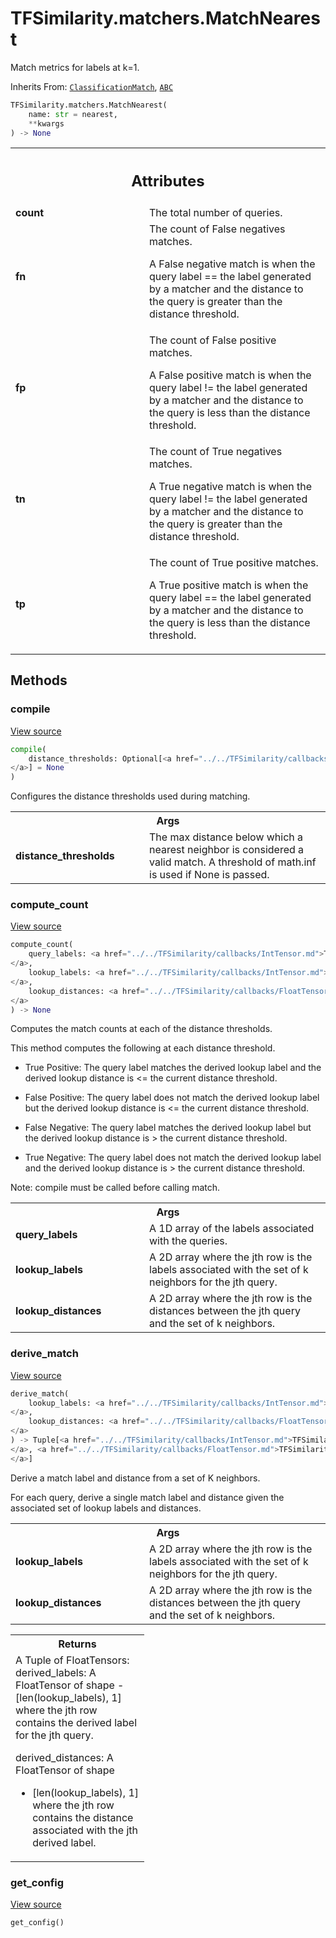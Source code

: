 # TFSimilarity.matchers.MatchNearest





Match metrics for labels at k=1.

Inherits From: [`ClassificationMatch`](../../TFSimilarity/callbacks/ClassificationMatch.md), [`ABC`](../../TFSimilarity/distances/ABC.md)

```python
TFSimilarity.matchers.MatchNearest(
    name: str = nearest,
    **kwargs
) -> None
```



<!-- Placeholder for "Used in" -->




<!-- Tabular view -->
 <table class="responsive fixed orange">
<colgroup><col width="214px"><col></colgroup>
<tr><th colspan="2"><h2 class="add-link">Attributes</h2></th></tr>

<tr>
<td>
<b>count</b>
</td>
<td>
The total number of queries.
</td>
</tr><tr>
<td>
<b>fn</b>
</td>
<td>
The count of False negatives matches.

A False negative match is when the query label == the label generated
by a matcher and the distance to the query is greater than the distance
threshold.
</td>
</tr><tr>
<td>
<b>fp</b>
</td>
<td>
The count of False positive matches.

A False positive match is when the query label != the label generated
by a matcher and the distance to the query is less than the distance
threshold.
</td>
</tr><tr>
<td>
<b>tn</b>
</td>
<td>
The count of True negatives matches.

A True negative match is when the query label != the label generated
by a matcher and the distance to the query is greater than the distance
threshold.
</td>
</tr><tr>
<td>
<b>tp</b>
</td>
<td>
The count of True positive matches.

A True positive match is when the query label == the label generated by
a matcher and the distance to the query is less than the distance
threshold.
</td>
</tr>
</table>



## Methods

<h3 id="compile">compile</h3>

<a target="_blank" href="https://github.com/tensorflow/similarity/blob/main/tensorflow_similarity/matchers/classification_match.py#L60-L73">View source</a>

```python
compile(
    distance_thresholds: Optional[<a href="../../TFSimilarity/callbacks/FloatTensor.md">TFSimilarity.callbacks.FloatTensor```
</a>] = None
)
```


Configures the distance thresholds used during matching.


<!-- Tabular view -->
 <table class="responsive fixed orange">
<colgroup><col width="214px"><col></colgroup>
<tr><th colspan="2">Args</th></tr>

<tr>
<td>
<b>distance_thresholds</b>
</td>
<td>
The max distance below which a nearest neighbor
is considered a valid match. A threshold of math.inf is used if None
is passed.
</td>
</tr>
</table>



<h3 id="compute_count">compute_count</h3>

<a target="_blank" href="https://github.com/tensorflow/similarity/blob/main/tensorflow_similarity/matchers/classification_match.py#L162-L201">View source</a>

```python
compute_count(
    query_labels: <a href="../../TFSimilarity/callbacks/IntTensor.md">TFSimilarity.callbacks.IntTensor```
</a>,
    lookup_labels: <a href="../../TFSimilarity/callbacks/IntTensor.md">TFSimilarity.callbacks.IntTensor```
</a>,
    lookup_distances: <a href="../../TFSimilarity/callbacks/FloatTensor.md">TFSimilarity.callbacks.FloatTensor```
</a>
) -> None
```


Computes the match counts at each of the distance thresholds.

This method computes the following at each distance threshold.

* True Positive: The query label matches the derived lookup label and
the derived lookup distance is <= the current distance threshold.

* False Positive: The query label does not match the derived lookup
label but the derived lookup distance is <= the current distance
threshold.

* False Negative: The query label matches the derived lookup label but
the derived lookup distance is > the current distance threshold.

* True Negative: The query label does not match the derived lookup
label and the derived lookup distance is > the current distance
threshold.

Note: compile must be called before calling match.

<!-- Tabular view -->
 <table class="responsive fixed orange">
<colgroup><col width="214px"><col></colgroup>
<tr><th colspan="2">Args</th></tr>

<tr>
<td>
<b>query_labels</b>
</td>
<td>
A 1D array of the labels associated with the queries.
</td>
</tr><tr>
<td>
<b>lookup_labels</b>
</td>
<td>
A 2D array where the jth row is the labels
associated with the set of k neighbors for the jth query.
</td>
</tr><tr>
<td>
<b>lookup_distances</b>
</td>
<td>
A 2D array where the jth row is the distances
between the jth query and the set of k neighbors.
</td>
</tr>
</table>



<h3 id="derive_match">derive_match</h3>

<a target="_blank" href="https://github.com/tensorflow/similarity/blob/main/tensorflow_similarity/matchers/match_nearest.py#L33-L60">View source</a>

```python
derive_match(
    lookup_labels: <a href="../../TFSimilarity/callbacks/IntTensor.md">TFSimilarity.callbacks.IntTensor```
</a>,
    lookup_distances: <a href="../../TFSimilarity/callbacks/FloatTensor.md">TFSimilarity.callbacks.FloatTensor```
</a>
) -> Tuple[<a href="../../TFSimilarity/callbacks/IntTensor.md">TFSimilarity.callbacks.IntTensor``<b>
</a>, <a href="../../TFSimilarity/callbacks/FloatTensor.md">TFSimilarity.callbacks.FloatTensor</b>``
</a>]
```


Derive a match label and distance from a set of K neighbors.

For each query, derive a single match label and distance given the
associated set of lookup labels and distances.

<!-- Tabular view -->
 <table class="responsive fixed orange">
<colgroup><col width="214px"><col></colgroup>
<tr><th colspan="2">Args</th></tr>

<tr>
<td>
<b>lookup_labels</b>
</td>
<td>
A 2D array where the jth row is the labels
associated with the set of k neighbors for the jth query.
</td>
</tr><tr>
<td>
<b>lookup_distances</b>
</td>
<td>
A 2D array where the jth row is the distances
between the jth query and the set of k neighbors.
</td>
</tr>
</table>



<!-- Tabular view -->
 <table class="responsive fixed orange">
<colgroup><col width="214px"><col></colgroup>
<tr><th colspan="2">Returns</th></tr>
<tr class="alt">
<td colspan="2">
A Tuple of FloatTensors:
derived_labels: A FloatTensor of shape
- [len(lookup_labels), 1] where the jth row contains the derived
label for the jth query.

derived_distances: A FloatTensor of shape
- [len(lookup_labels), 1] where the jth row contains the distance
associated with the jth derived label.
</td>
</tr>

</table>



<h3 id="get_config">get_config</h3>

<a target="_blank" href="https://github.com/tensorflow/similarity/blob/main/tensorflow_similarity/matchers/classification_match.py#L53-L58">View source</a>

```python
get_config()
```







